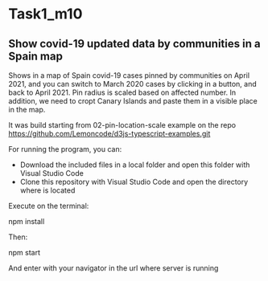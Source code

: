 # Task1_m10
## Show covid-19 updated data by communities in a Spain map

Shows in a map of Spain covid-19 cases pinned by communities on April 2021, and you can switch to March 2020 cases by clicking in a button, and back to April 2021. 
Pin radius is scaled based on affected number. In addition, we need to cropt Canary Islands and paste them in a visible place in the map.

It was build starting from 02-pin-location-scale example on the repo https://github.com/Lemoncode/d3js-typescript-examples.git

For running the program, you can:
- Download the included files in a local folder and open this folder with Visual Studio Code
- Clone this repository with Visual Studio Code and open the directory where is located

Execute on the terminal:

npm install

Then:

npm start

And enter with your navigator in the url where server is running
